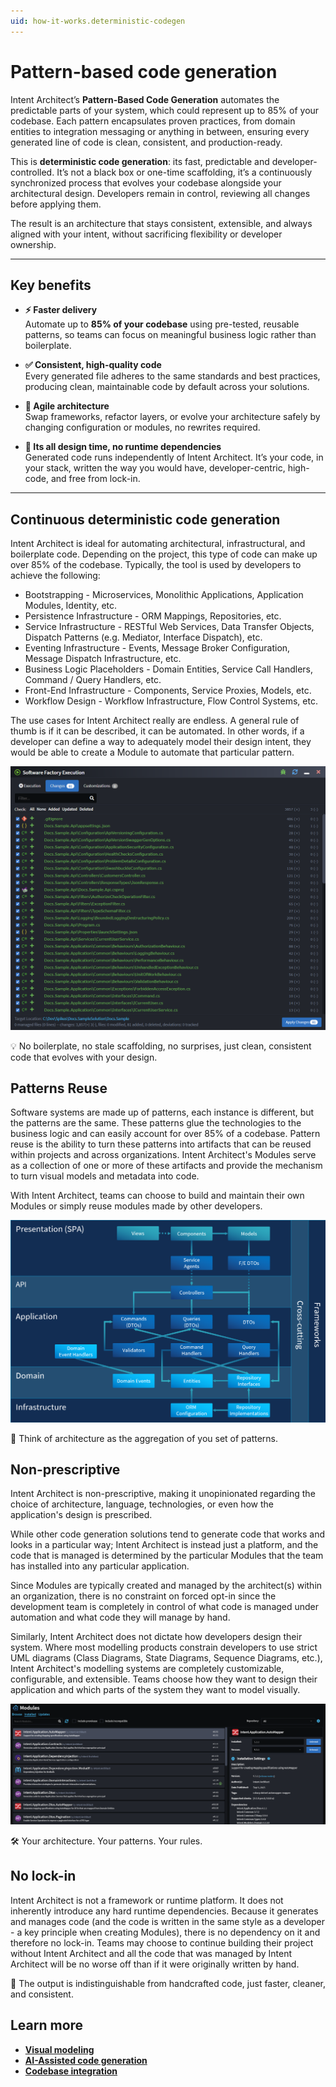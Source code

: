 ```yaml
---
uid: how-it-works.deterministic-codegen
---
```


# Pattern-based code generation

Intent Architect’s **Pattern-Based Code Generation** automates the predictable parts of your system, which could represent up to 85% of your codebase. Each pattern encapsulates proven practices, from domain entities to integration messaging or anything in between, ensuring every generated line of code is clean, consistent, and production-ready.

This is **deterministic code generation**: its fast, predictable and developer-controlled. It’s not a black box or one-time scaffolding, it’s a continuously synchronized process that evolves your codebase alongside your architectural design. Developers remain in control, reviewing all changes before applying them.

The result is an architecture that stays consistent, extensible, and always aligned with your intent, without sacrificing flexibility or developer ownership.

---

## Key benefits

- **⚡ Faster delivery**  
  Automate up to **85% of your codebase** using pre-tested, reusable patterns, so teams can focus on meaningful business logic rather than boilerplate.

- **✅ Consistent, high-quality code**  
  Every generated file adheres to the same standards and best practices, producing clean, maintainable code by default across your solutions.

- **🔁 Agile architecture**  
  Swap frameworks, refactor layers, or evolve your architecture safely by changing configuration or modules, no rewrites required.

- **🧱 Its all design time, no runtime dependencies**  
  Generated code runs independently of Intent Architect. It’s your code, in your stack, written the way you would have, developer-centric, high-code, and free from lock-in.

---

## Continuous deterministic code generation

Intent Architect is ideal for automating architectural, infrastructural, and boilerplate code. Depending on the project, this type of code can make up over 85% of the codebase. Typically, the tool is used by developers to achieve the following:

- Bootstrapping - Microservices, Monolithic Applications, Application Modules, Identity, etc.
- Persistence Infrastructure - ORM Mappings, Repositories, etc.
- Service Infrastructure - RESTful Web Services, Data Transfer Objects, Dispatch Patterns (e.g. Mediator, Interface Dispatch), etc.
- Eventing Infrastructure - Events, Message Broker Configuration, Message Dispatch Infrastructure, etc.
- Business Logic Placeholders - Domain Entities, Service Call Handlers, Command / Query Handlers, etc.
- Front-End Infrastructure - Components, Service Proxies, Models, etc.
- Workflow Design - Workflow Infrastructure, Flow Control Systems, etc.

The use cases for Intent Architect really are endless. A general rule of thumb is if it can be described, it can be automated. In other words, if a developer can define a way to adequately model their design intent, they would be able to create a Module to automate that particular pattern.

![Software Factory](images/software-factory.png)

💡 No boilerplate, no stale scaffolding, no surprises, just clean, consistent code that evolves with your design.

## Patterns Reuse

Software systems are made up of patterns, each instance is different, but the patterns are the same. These patterns glue the technologies to the business logic and can easily account for over 85% of a codebase. Pattern reuse is the ability to turn these patterns into artifacts that can be reused within projects and across organizations. Intent Architect's Modules serve as a collection of one or more of these artifacts and provide the mechanism to turn visual models and metadata into code.

With Intent Architect, teams can choose to build and maintain their own Modules or simply reuse modules made by other developers.

![Pattern Reuse](images/patterns.png)

🧩 Think of architecture as the aggregation of you set of patterns.

## Non-prescriptive

Intent Architect is non-prescriptive, making it unopinionated regarding the choice of architecture, language, technologies, or even how the application's design is prescribed.

While other code generation solutions tend to generate code that works and looks in a particular way; Intent Architect is instead just a platform, and the code that is managed is determined by the particular Modules that the team has installed into any particular application.

Since Modules are typically created and managed by the architect(s) within an organization, there is no constraint on forced opt-in since the development team is completely in control of what code is managed under automation and what code they will manage by hand.

Similarly, Intent Architect does not dictate how developers design their system. Where most modelling products constrain developers to use strict UML diagrams (Class Diagrams, State Diagrams, Sequence Diagrams, etc.), Intent Architect's modelling systems are completely customizable, configurable, and extensible. Teams choose how they want to design their application and which parts of the system they want to model visually.

![Modules](images/modules.png)

🛠️ Your architecture. Your patterns. Your rules.

## No lock-in

Intent Architect is not a framework or runtime platform. It does not inherently introduce any hard runtime dependencies. Because it generates and manages code (and the code is written in the same style as a developer - a key principle when creating Modules), there is no dependency on it and therefore no lock-in. Teams may choose to continue building their project without Intent Architect and all the code that was managed by Intent Architect will be no worse off than if it were originally written by hand.

🧱 The output is indistinguishable from handcrafted code, just faster, cleaner, and consistent.

## Learn more

- **[Visual modeling](xref:how-it-works.visual-modeling)**
- **[AI-Assisted code generation](xref:how-it-works.non-deterministic-codegen)**
- **[Codebase integration](xref:how-it-works.codebase-integration)**
